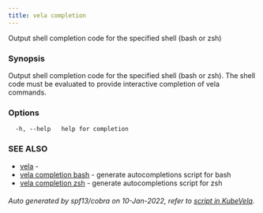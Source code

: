 ```yaml
---
title: vela completion
---
```


Output shell completion code for the specified shell (bash or zsh)

### Synopsis

Output shell completion code for the specified shell (bash or zsh). 
The shell code must be evaluated to provide interactive completion of vela commands.


### Options

```
  -h, --help   help for completion
```

### SEE ALSO

* [vela](vela)	 - 
* [vela completion bash](vela_completion_bash)	 - generate autocompletions script for bash
* [vela completion zsh](vela_completion_zsh)	 - generate autocompletions script for zsh

###### Auto generated by spf13/cobra on 10-Jan-2022, refer to [script in KubeVela](https://github.com/oam-dev/kubevela/tree/master/hack/docgen).
